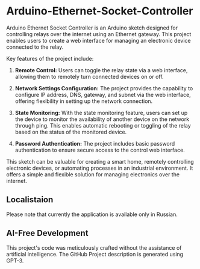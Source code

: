 # Arduino-Ethernet-Socket-Controller

Arduino Ethernet Socket Controller is an Arduino sketch designed for controlling relays over the internet using an Ethernet gateway. This project enables users to create a web interface for managing an electronic device connected to the relay.

Key features of the project include:

1. **Remote Control:** Users can toggle the relay state via a web interface, allowing them to remotely turn connected devices on or off.

2. **Network Settings Configuration:** The project provides the capability to configure IP address, DNS, gateway, and subnet via the web interface, offering flexibility in setting up the network connection.

3. **State Monitoring:** With the state monitoring feature, users can set up the device to monitor the availability of another device on the network through ping. This enables automatic rebooting or toggling of the relay based on the status of the monitored device.

4. **Password Authentication:** The project includes basic password authentication to ensure secure access to the control web interface.

This sketch can be valuable for creating a smart home, remotely controlling electronic devices, or automating processes in an industrial environment. It offers a simple and flexible solution for managing electronics over the internet.

## Localistaion

Please note that currently the application is available only in Russian.

## AI-Free Development

This project's code was meticulously crafted without the assistance of artificial intelligence. The GitHub Project description is generated using GPT-3.
